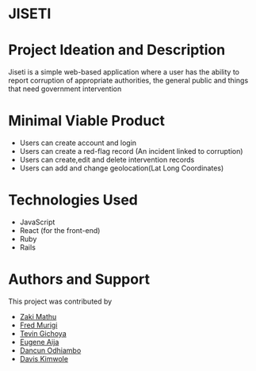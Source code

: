 # JISETI

# Project Ideation and Description
Jiseti is a simple web-based application where a user has the ability to report corruption of appropriate authorities, the general public and things that need government intervention

# Minimal Viable Product
- Users can create account and login
- Users can create a red-flag record (An incident linked to corruption) 
- Users can create,edit and delete intervention records
- Users can add and change geolocation(Lat Long Coordinates)
 

# Technologies Used
 - JavaScript
 - React (for the front-end)
 - Ruby
 - Rails

# Authors and Support
This project was contributed by

- [Zaki Mathu](https://github.com/OyakiMasu)
- [Fred Murigi](https://github.com/freddie16)
- [Tevin Gichoya](https://github.com/ittstevin)
- [Eugene Aija](https://github.com/Aija254)
- [Dancun Odhiambo](https://github.com/dancun616)
- [Davis Kimwole](https://)